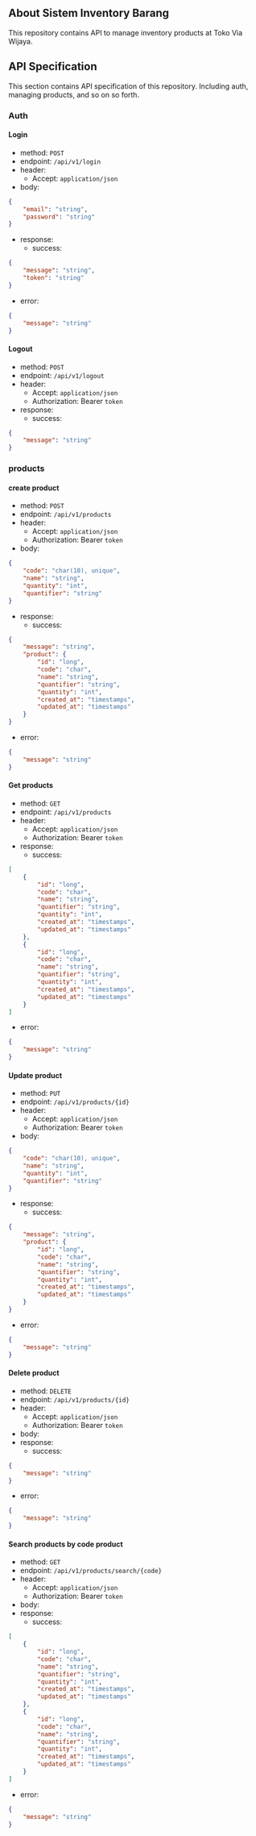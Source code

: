 ## About Sistem Inventory Barang

This repository contains API to manage inventory products at Toko Via Wijaya.

## API Specification

This section contains API specification of this repository. 
Including auth, managing products, and so on so forth.

### Auth

#### Login

- method: `POST`
- endpoint: `/api/v1/login`
- header:
  - Accept: `application/json`
- body:
```json
{
    "email": "string",
    "password": "string"
}
```
- response:
  - success:
```json
{
    "message": "string",
    "token": "string"
}
```  

  - error:
```json
{
    "message": "string"
}
```

#### Logout

- method: `POST`
- endpoint: `/api/v1/logout`
- header:
  - Accept: `application/json`
  - Authorization: Bearer `token`
- response:
  - success:
```json
{
    "message": "string"
}
```

### products

#### create product

- method: `POST`
- endpoint: `/api/v1/products`
- header:
    - Accept: `application/json`
    - Authorization: Bearer `token`
- body:
```json
{
    "code": "char(10), unique",
    "name": "string",
    "quantity": "int",
    "quantifier": "string"
}
```
- response:
    - success:
```json
{
    "message": "string",
    "product": {
        "id": "long",
        "code": "char",
        "name": "string",
        "quantifier": "string",
        "quantity": "int",
        "created_at": "timestamps",
        "updated_at": "timestamps"
    }
}
```  

- error:
```json
{
    "message": "string"
}
```

#### Get products

- method: `GET`
- endpoint: `/api/v1/products`
- header:
    - Accept: `application/json`
    - Authorization: Bearer `token`
- response:
    - success:
```json
[
    {
        "id": "long",
        "code": "char",
        "name": "string",
        "quantifier": "string",
        "quantity": "int",
        "created_at": "timestamps",
        "updated_at": "timestamps"
    },
    {
        "id": "long",
        "code": "char",
        "name": "string",
        "quantifier": "string",
        "quantity": "int",
        "created_at": "timestamps",
        "updated_at": "timestamps"
    }
]
```  

- error:
```json
{
    "message": "string"
}
```

#### Update product

- method: `PUT`
- endpoint: `/api/v1/products/{id}`
- header:
    - Accept: `application/json`
    - Authorization: Bearer `token`
- body:
```json
{
    "code": "char(10), unique",
    "name": "string",
    "quantity": "int",
    "quantifier": "string"
}
```
- response:
    - success:
```json
{
    "message": "string",
    "product": {
        "id": "long",
        "code": "char",
        "name": "string",
        "quantifier": "string",
        "quantity": "int",
        "created_at": "timestamps",
        "updated_at": "timestamps"
    }
}
```  

- error:
```json
{
    "message": "string"
}
```

#### Delete product

- method: `DELETE`
- endpoint: `/api/v1/products/{id}`
- header:
    - Accept: `application/json`
    - Authorization: Bearer `token`
- body:
- response:
    - success:
```json
{
    "message": "string"
}
```  

- error:
```json
{
    "message": "string"
}
```

#### Search products by code product

- method: `GET`
- endpoint: `/api/v1/products/search/{code}`
- header:
    - Accept: `application/json`
    - Authorization: Bearer `token`
- body:
- response:
    - success:
```json
[
    {
        "id": "long",
        "code": "char",
        "name": "string",
        "quantifier": "string",
        "quantity": "int",
        "created_at": "timestamps",
        "updated_at": "timestamps"
    },
    {
        "id": "long",
        "code": "char",
        "name": "string",
        "quantifier": "string",
        "quantity": "int",
        "created_at": "timestamps",
        "updated_at": "timestamps"
    }
]
```  

- error:
```json
{
    "message": "string"
}
```
